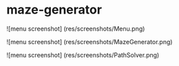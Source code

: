 # maze-generator

![menu screenshot] (res/screenshots/Menu.png)

![menu screenshot] (res/screenshots/MazeGenerator.png)

![menu screenshot] (res/screenshots/PathSolver.png)
